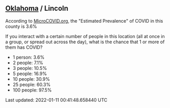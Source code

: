 
## [Oklahoma](/united-states/oklahoma) / Lincoln

According to [MicroCOVID.org](http://microcovid.org),
the "Estimated Prevalence" of COVID in this county is 3.6%

If you interact with a certain number of people in this location
(all at once in a group, or spread out across the day), what is the chance that
1 or more of them has COVID?

- 1 person: 3.6%
- 2 people: 7.1%
- 3 people: 10.5%
- 5 people: 16.9%
- 10 people: 30.9%
- 25 people: 60.3%
- 100 people: 97.5%

Last updated: 2022-01-11 00:41:48.658440 UTC
